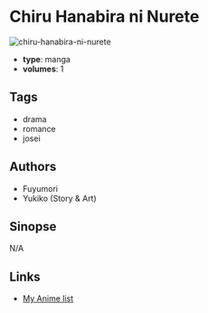 # Chiru Hanabira ni Nurete

![chiru-hanabira-ni-nurete](https://cdn.myanimelist.net/images/manga/1/26820.jpg)

-   **type**: manga
-   **volumes**: 1

## Tags

-   drama
-   romance
-   josei

## Authors

-   Fuyumori
-   Yukiko (Story & Art)

## Sinopse

N/A

## Links

-   [My Anime list](https://myanimelist.net/manga/17674/Chiru_Hanabira_ni_Nurete)
